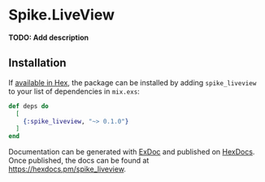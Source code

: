 # Spike.LiveView

**TODO: Add description**

## Installation

If [available in Hex](https://hex.pm/docs/publish), the package can be installed
by adding `spike_liveview` to your list of dependencies in `mix.exs`:

```elixir
def deps do
  [
    {:spike_liveview, "~> 0.1.0"}
  ]
end
```

Documentation can be generated with [ExDoc](https://github.com/elixir-lang/ex_doc)
and published on [HexDocs](https://hexdocs.pm). Once published, the docs can
be found at <https://hexdocs.pm/spike_liveview>.

